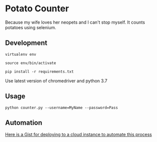# Potato Counter
Because my wife loves her neopets and I can't stop myself.
It counts potatoes using selenium.

## Development
`virtualenv env`

`source env/bin/activate`

`pip install -r requirements.txt`

Use latest version of chromedriver and python 3.7


## Usage
`python counter.py --username=MyName --password=Pass`

## Automation
[Here is a Gist for deploying to a cloud instance to automate this
process](https://gist.github.com/joshehlinger/ac1294e7a1a2e494a5196d043312f948)